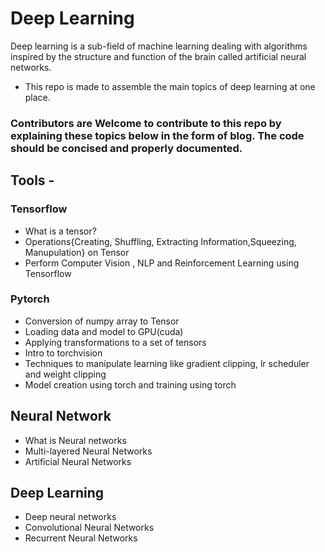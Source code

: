 # Deep Learning
Deep learning is a sub-field of machine learning dealing with algorithms inspired by the structure and function of the brain called artificial neural networks.
- This repo is made to assemble the main topics of deep learning at one place.

### Contributors are Welcome to contribute to this repo by explaining these topics below in the form of blog. The code should be concised and properly documented.

## Tools - 

### Tensorflow
- What is a tensor?
- Operations{Creating, Shuffling, Extracting Information,Squeezing, Manupulation} on Tensor
- Perform Computer Vision , NLP and Reinforcement Learning  using Tensorflow

### Pytorch
- Conversion of numpy array to Tensor
- Loading data and model to GPU(cuda)
- Applying transformations to a set of tensors
- Intro to torchvision
- Techniques to manipulate learning like gradient clipping, lr scheduler and weight clipping
- Model creation using torch and training using torch

## Neural Network
- What is Neural networks
- Multi-layered Neural Networks
- Artificial Neural Networks 

## Deep Learning
- Deep neural networks
- Convolutional Neural Networks 
- Recurrent Neural Networks

